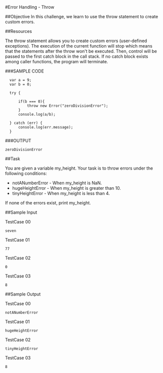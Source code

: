 #Error Handling - Throw

##Objective 
In this challenge, we learn to use the throw statement to create custom errors.

##Resources

The throw statement allows you to create custom errors (user-defined exceptions). 
The execution of the current function will stop which means that the statements after the throw won't be executed. Then, control will be passed to the first catch block in the call stack. If no catch block exists among caller functions, the program will terminate.

###SAMPLE CODE

```
  var a = 9;  
  var b = 0;  

  try {  

      if(b === 0){  
          throw new Error("zeroDivisionError");  
      }  
      console.log(a/b);  

  } catch (err) {  
      console.log(err.message);  
  }  
```

###OUTPUT

```
zeroDivisionError
```

##Task

You are given a variable my_height. Your task is to throw errors under the following conditions:

  + notANumberError - When my_height is NaN.  
  + hugeHeightError - When my_height is greater than 10.  
  + tinyHeightError - When my_height is less than 4.  

If none of the errors exist, print my_height.  

##Sample Input

TestCase 00  

```
seven  
```

TestCase 01  

```
77  
```

TestCase 02  

```
0  
```

TestCase 03  

```
8  
```

##Sample Output

TestCase 00  

```
notANumberError  
```

TestCase 01  

```
hugeHeightError  
```

TestCase 02  

```
tinyHeightError  
```

TestCase 03  

```
8  
```

